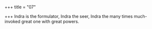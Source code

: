 +++
title = "07"

+++
Indra is the formulator, Indra the seer, Indra the many times
much-invoked
great one with great powers.